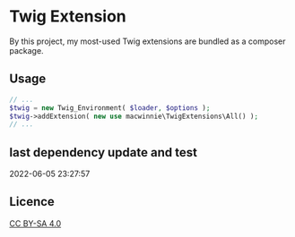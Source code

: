 # Twig Extension

By this project, my most-used Twig extensions are bundled as a composer package.

## Usage

```php
// ...
$twig = new Twig_Environment( $loader, $options );
$twig->addExtension( new use macwinnie\TwigExtensions\All() );
// ...
```

## last dependency update and test

2022-06-05 23:27:57

## Licence

[CC BY-SA 4.0](https://creativecommons.org/licenses/by-sa/4.0/deed.en)
